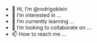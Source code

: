 - 👋 Hi, I’m @rodrigoklein
- 👀 I’m interested in ...
- 🌱 I’m currently learning ...
- 💞️ I’m looking to collaborate on ...
- 📫 How to reach me ...

<!---
rodrigoklein/rodrigoklein is a ✨ special ✨ repository because its `README.md` (this file) appears on your GitHub profile.
You can click the Preview link to take a look at your changes.
--->
